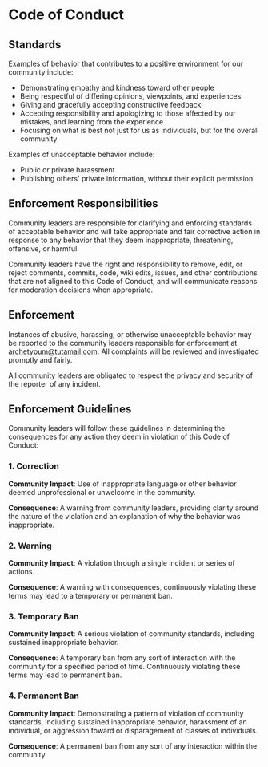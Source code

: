 # Code of Conduct

## Standards

Examples of behavior that contributes to a positive environment for our
community include:

* Demonstrating empathy and kindness toward other people
* Being respectful of differing opinions, viewpoints, and experiences
* Giving and gracefully accepting constructive feedback
* Accepting responsibility and apologizing to those affected by our mistakes,
  and learning from the experience
* Focusing on what is best not just for us as individuals, but for the overall
  community

Examples of unacceptable behavior include:

* Public or private harassment
* Publishing others' private information,
  without their explicit permission

## Enforcement Responsibilities

Community leaders are responsible for clarifying and enforcing standards of
acceptable behavior and will take appropriate and fair corrective action in
response to any behavior that they deem inappropriate, threatening, offensive,
or harmful.

Community leaders have the right and responsibility to remove, edit, or reject
comments, commits, code, wiki edits, issues, and other contributions that are
not aligned to this Code of Conduct, and will communicate reasons for moderation
decisions when appropriate.

## Enforcement

Instances of abusive, harassing, or otherwise unacceptable behavior may be
reported to the community leaders responsible for enforcement at archetypum@tutamail.com.
All complaints will be reviewed and investigated promptly and fairly.

All community leaders are obligated to respect the privacy and security of the
reporter of any incident.

## Enforcement Guidelines

Community leaders will follow these guidelines in determining
the consequences for any action they deem in violation of this Code of Conduct:

### 1. Correction

**Community Impact**: Use of inappropriate language or other behavior deemed
unprofessional or unwelcome in the community.

**Consequence**: A warning from community leaders, providing
clarity around the nature of the violation and an explanation of why the
behavior was inappropriate.

### 2. Warning

**Community Impact**: A violation through a single incident or series of
actions.

**Consequence**: A warning with consequences, continuously violating these terms may lead to a temporary or permanent
ban.

### 3. Temporary Ban

**Community Impact**: A serious violation of community standards, including
sustained inappropriate behavior.

**Consequence**: A temporary ban from any sort of interaction with the community for a specified period of time. Continuously violating these terms may lead to permanent ban.

### 4. Permanent Ban

**Community Impact**: Demonstrating a pattern of violation of community
standards, including sustained inappropriate behavior, harassment of an
individual, or aggression toward or disparagement of classes of individuals.

**Consequence**: A permanent ban from any sort of any interaction within the community.
